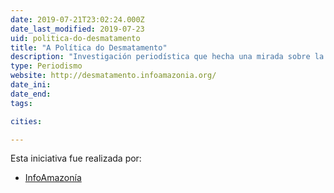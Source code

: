 ```yaml
---
date: 2019-07-21T23:02:24.000Z
date_last_modified: 2019-07-23
uid: politica-do-desmatamento
title: "A Política do Desmatamento"
description: "Investigación periodística que hecha una mirada sobre la era moderna de la deforestación en la Amazonía y apunta los éxitos y las fallas de la estrategia oficial de combate a la devastación de la Amazonia brasileña."
type: Periodismo
website: http://desmatamento.infoamazonia.org/
date_ini: 
date_end: 
tags:

cities: 

---
```


Esta iniciativa fue realizada por:

- [InfoAmazonía](/organizaciones/infoamazonia)
